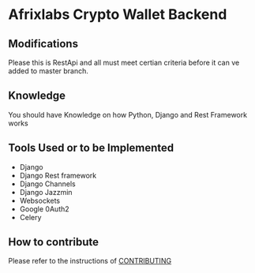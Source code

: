 # Afrixlabs Crypto Wallet Backend

## Modifications 
Please this is RestApi and all must meet certian criteria before it can ve added to master branch.

## Knowledge 
You should have Knowledge on how Python, Django and Rest Framework works 

## Tools Used or to be Implemented 
- Django
- Django Rest framework
- Django Channels
- Django Jazzmin
- Websockets
- Google 0Auth2
- Celery

## How to contribute

Please refer to the instructions of [CONTRIBUTING](https://github.com/afrixlab/afrixlab_crypto_wallet_backend/blob/master/CONTRIBUTING.md)

